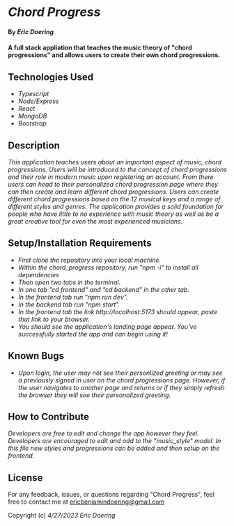 # _Chord Progress_

#### By _**Eric Doering**_

#### A full stack appliation that teaches the music theory of "chord progressions" and allows users to create their own chord progressions.

## Technologies Used

* _Typescript_
* _Node/Express_
* _React_
* _MongoDB_
* _Bootstrap_

## Description

_This application teaches users about an important aspect of music, chord progressions. Users will be introduced to the concept of chord progressions and their role in modern music upon registering an account. From there users can head to their personalized chord progression page where they can then create and learn different chord progressions. Users can create different chord progressions based on the 12 musical keys and a range of different styles and genres. The application provides a solid foundation for people who have little to no experience with music theory as well as be a great creative tool for even the most experienced musicians._

## Setup/Installation Requirements

* _First clone the repository into your local machine._
* _Within the chord_progress repository, run "npm -i" to install all dependencies_
* _Then open two tabs in the terminal._
* _In one tab "cd frontend" and "cd backend" in the other tab._
* _In the frontend tab run "npm run dev"._
* _In the backend tab run "npm start"._
* _In the frontend tab the link http://localhost:5173 should appear, paste that link to your browser._
* _You should see the application's landing page appear. You've successfully started the app and can begin using it!_


## Known Bugs

* _Upon login, the user may not see their personlized greeting or may see a previously signed in user on the chord progressions page. However, if the user navigates to another page and returns or if they simply refresh the browser they will see their personalized greeting._

## How to Contribute

_Developers are free to edit and change the app however they feel. Developers are encouraged to edit and add to the "music_style" model. In this file new styles and progressions can be added and then setup on the frontend._

## License

For any feedback, issues, or questions regarding "Chord Progress", feel free to contact me at ericbenjamindoering@gmail.com

Copyright (c) _4/27/2023_ _Eric Doering_